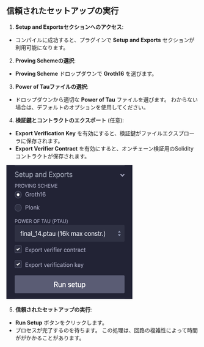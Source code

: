 ## 信頼されたセットアップの実行

1. **Setup and Exportsセクションへのアクセス**:

- コンパイルに成功すると、プラグインで **Setup and Exports** セクションが利用可能になります。

2. **Proving Schemeの選択**:

- **Proving Scheme** ドロップダウンで **Groth16** を選びます。

3. **Power of Tauファイルの選択**:

- ドロップダウンから適切な **Power of Tau** ファイルを選びます。 わからない場合は、デフォルトのオプションを使用してください。

4. **検証鍵とコントラクトのエクスポート** (任意):

- **Export Verification Key** を有効にすると、検証鍵がファイルエクスプローラに保存されます。
- **Export Verifier Contract** を有効にすると、オンチェーン検証用のSolidityコントラクトが保存されます。

<img src="https://raw.githubusercontent.com/ethereum/remix-workshops/master/CircomHashChecker/step-5/images/trusted_setup.png" alt="trusted-setup" width=330 height=350>

5. **信頼されたセットアップの実行**:

- **Run Setup** ボタンをクリックします。
- プロセスが完了するのを待ちます。 この処理は、回路の複雑性によって時間ががかかることがあります。
